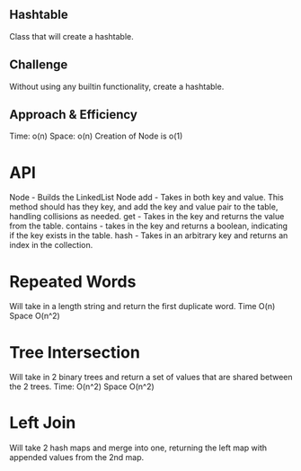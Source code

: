 ## Hashtable
Class that will create a hashtable.

## Challenge
Without using any builtin functionality, create a hashtable.

## Approach & Efficiency
Time: o(n) Space: o(n)
Creation of Node is o(1)

# API
Node - Builds the LinkedList Node
add - Takes in both key and value.  This method should has they key, and add the key and value 
    pair to the table, handling collisions as needed.
get - Takes in the key and returns the value from the table.
contains - takes in the key and returns a boolean, indicating if the key exists in the table.
hash - Takes in an arbitrary key and returns an index in the collection.

# Repeated Words
Will take in a length string and return the first duplicate word.
Time O(n)
Space O(n^2)

# Tree Intersection
Will take in 2 binary trees and return a set of values that are shared between the 2 trees.
Time: O(n^2)
Space O(n^2)

# Left Join
Will take 2 hash maps and merge into one, returning the left map with appended values from 
the 2nd map.
